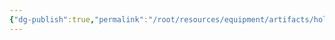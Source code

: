 ```yaml
---
{"dg-publish":true,"permalink":"/root/resources/equipment/artifacts/holy-symbol-of-ravenkind/"}
---
```


